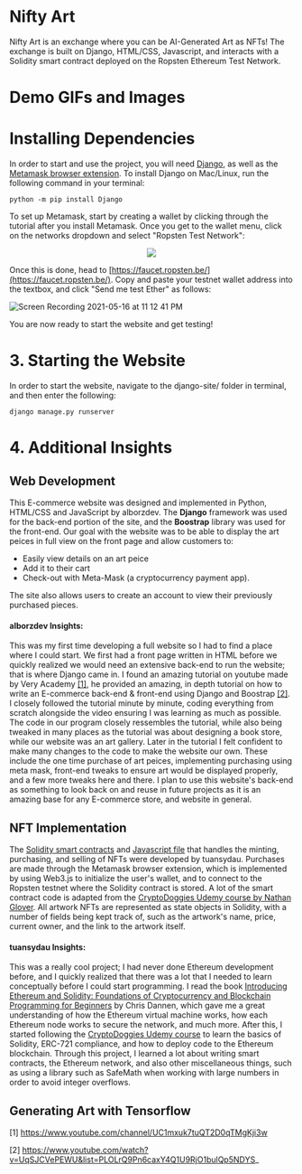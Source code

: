# Nifty Art

Nifty Art is an exchange where you can be AI-Generated Art as NFTs! The exchange is built on Django, HTML/CSS, Javascript, and interacts with a Solidity smart contract deployed on the Ropsten Ethereum Test Network. 

# Demo GIFs and Images

# Installing Dependencies
In order to start and use the project, you will need [Django](https://docs.djangoproject.com/en/3.2/topics/install/), as well as the [Metamask browser extension](https://metamask.io/download). To install Django on Mac/Linux, run the following command in your terminal:

```
python -m pip install Django
```

To set up Metamask, start by creating a wallet by clicking through the tutorial after you install Metamask. Once you get to the wallet menu, click on the networks dropdown and select "Ropsten Test Network": 

<p align="center">
  <img src="https://user-images.githubusercontent.com/26176104/118428349-3e85aa00-b69d-11eb-950a-0585852882d7.png">
</p>

Once this is done, head to [https://faucet.ropsten.be/](https://faucet.ropsten.be/). Copy and paste your testnet wallet address into the textbox, and click "Send me test Ether" as follows:

![Screen Recording 2021-05-16 at 11 12 41 PM](https://user-images.githubusercontent.com/26176104/118428198-eb135c00-b69c-11eb-839e-332ab7d5dc4e.gif)

You are now ready to start the website and get testing!

# 3. Starting the Website

In order to start the website, navigate to the django-site/ folder in terminal, and then enter the following:

```
django manage.py runserver
```

# 4. Additional Insights

## Web Development
This E-commerce website was designed and implemented in Python, HTML/CSS and JavaScript by alborzdev. The **Django** framework was used for the back-end portion of the site, and the **Boostrap** library was used for the front-end. Our goal with the website was to be able to display the art peices in full view on the front page and allow customers to:

* Easily view details on an art peice 
* Add it to their cart
* Check-out with Meta-Mask (a cryptocurrency payment app). 

The site also allows users to create an account to view their previously purchased pieces.

#### alborzdev Insights: 
This was my first time developing a full website so I had to find a place where I could start. We first had a front page written in HTML before we quickly realized we would need an extensive back-end to run the website; that is where Django came in. I found an amazing tutorial on youtube made by Very Academy [[1]](https://www.youtube.com/channel/UC1mxuk7tuQT2D0qTMgKji3w), he provided an amazing, in depth tutorial on how to write an E-commerce back-end & front-end using Django and Boostrap [[2]](https://www.youtube.com/channel/UC1mxuk7tuQT2D0qTMgKji3w). I closely followed the tutorial minute by minute, coding everything from scratch alongside the video ensuring I was learning as much as possible. The code in our program closely ressembles the tutorial, while also being tweaked in many places as the tutorial was about designing a book store, while our website was an art gallery. Later in the tutorial I felt confident to make many changes to the code to make the website our own. These include the one time purchase of art peices, implementing purchasing using meta mask, front-end tweaks to ensure art would be displayed properly, and a few more tweaks here and there. I plan to use this website's back-end as something to look back on and reuse in future projects as it is an amazing base for any E-commerce store, and website in general.

## NFT Implementation
The [Solidity smart contracts](https://github.com/tuansydau/artNftContracts/tree/main/artContracts/contracts) and [Javascript file](https://github.com/tuansydau/artNftContracts/blob/develop/django-site/static/js/doggies.js) that handles the minting, purchasing, and selling of NFTs were developed by tuansydau. Purchases are made through the Metamask browser extension, which is implemented by using Web3.js to initialize the user's wallet, and to connect to the Ropsten testnet where the Solidity contract is stored. A lot of the smart contract code is adapted from the [CryptoDoggies Udemy course by Nathan Glover](https://www.udemy.com/course/cryptodoggies/). All artwork NFTs are represented as state objects in Solidity, with a number of fields being kept track of, such as the artwork's name, price, current owner, and the link to the artwork itself.

#### tuansydau Insights:
This was a really cool project; I had never done Ethereum development before, and I quickly realized that there was a lot that I needed to learn conceptually before I could start programming. I read the book [Introducing Ethereum and Solidity: Foundations of Cryptocurrency and Blockchain Programming for Beginners](https://www.amazon.ca/dp/B06XQFYL2M/ref=dp-kindle-redirect?_encoding=UTF8&btkr=1) by Chris Dannen, which gave me a great understanding of how the Ethereum virtual machine works, how each Ethereum node works to secure the network, and much more. After this, I started following the [CryptoDoggies Udemy course](https://www.udemy.com/course/cryptodoggies/) to learn the basics of Solidity, ERC-721 compliance, and how to deploy code to the Ethereum blockchain. Through this project, I learned a lot about writing smart contracts, the Ethereum network, and also other miscellaneous things, such as using a library such as SafeMath when working with large numbers in order to avoid integer overflows.

## Generating Art with Tensorflow


[1] https://www.youtube.com/channel/UC1mxuk7tuQT2D0qTMgKji3w

[2] https://www.youtube.com/watch?v=UqSJCVePEWU&list=PLOLrQ9Pn6caxY4Q1U9RjO1bulQp5NDYS_
